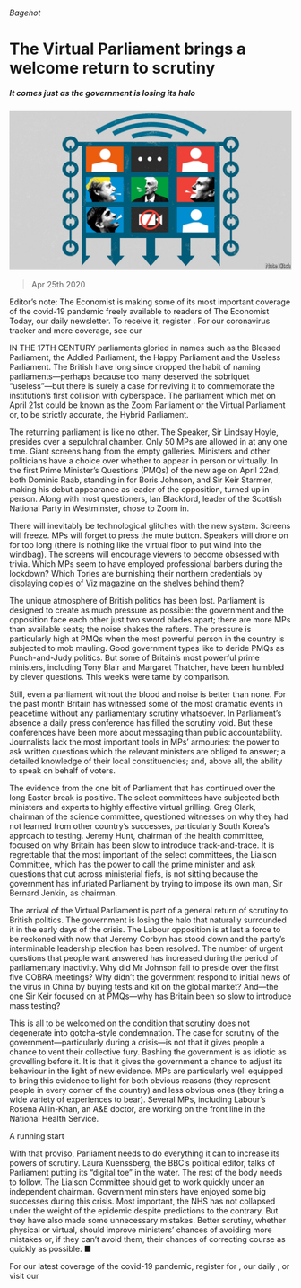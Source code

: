 ###### Bagehot

# The Virtual Parliament brings a welcome return to scrutiny 

##### It comes just as the government is losing its halo 

![image](images/20200425_BRD000_0.jpg) 

> Apr 25th 2020 

Editor’s note: The Economist is making some of its most important coverage of the covid-19 pandemic freely available to readers of The Economist Today, our daily newsletter. To receive it, register . For our coronavirus tracker and more coverage, see our 

IN THE 17TH CENTURY parliaments gloried in names such as the Blessed Parliament, the Addled Parliament, the Happy Parliament and the Useless Parliament. The British have long since dropped the habit of naming parliaments—perhaps because too many deserved the sobriquet “useless”—but there is surely a case for reviving it to commemorate the institution’s first collision with cyberspace. The parliament which met on April 21st could be known as the Zoom Parliament or the Virtual Parliament or, to be strictly accurate, the Hybrid Parliament.

The returning parliament is like no other. The Speaker, Sir Lindsay Hoyle, presides over a sepulchral chamber. Only 50 MPs are allowed in at any one time. Giant screens hang from the empty galleries. Ministers and other politicians have a choice over whether to appear in person or virtually. In the first Prime Minister’s Questions (PMQs) of the new age on April 22nd, both Dominic Raab, standing in for Boris Johnson, and Sir Keir Starmer, making his debut appearance as leader of the opposition, turned up in person. Along with most questioners, Ian Blackford, leader of the Scottish National Party in Westminster, chose to Zoom in.


There will inevitably be technological glitches with the new system. Screens will freeze. MPs will forget to press the mute button. Speakers will drone on for too long (there is nothing like the virtual floor to put wind into the windbag). The screens will encourage viewers to become obsessed with trivia. Which MPs seem to have employed professional barbers during the lockdown? Which Tories are burnishing their northern credentials by displaying copies of Viz magazine on the shelves behind them?

The unique atmosphere of British politics has been lost. Parliament is designed to create as much pressure as possible: the government and the opposition face each other just two sword blades apart; there are more MPs than available seats; the noise shakes the rafters. The pressure is particularly high at PMQs when the most powerful person in the country is subjected to mob mauling. Good government types like to deride PMQs as Punch-and-Judy politics. But some of Britain’s most powerful prime ministers, including Tony Blair and Margaret Thatcher, have been humbled by clever questions. This week’s were tame by comparison.

Still, even a parliament without the blood and noise is better than none. For the past month Britain has witnessed some of the most dramatic events in peacetime without any parliamentary scrutiny whatsoever. In Parliament’s absence a daily press conference has filled the scrutiny void. But these conferences have been more about messaging than public accountability. Journalists lack the most important tools in MPs’ armouries: the power to ask written questions which the relevant ministers are obliged to answer; a detailed knowledge of their local constituencies; and, above all, the ability to speak on behalf of voters.

The evidence from the one bit of Parliament that has continued over the long Easter break is positive. The select committees have subjected both ministers and experts to highly effective virtual grilling. Greg Clark, chairman of the science committee, questioned witnesses on why they had not learned from other country’s successes, particularly South Korea’s approach to testing. Jeremy Hunt, chairman of the health committee, focused on why Britain has been slow to introduce track-and-trace. It is regrettable that the most important of the select committees, the Liaison Committee, which has the power to call the prime minister and ask questions that cut across ministerial fiefs, is not sitting because the government has infuriated Parliament by trying to impose its own man, Sir Bernard Jenkin, as chairman.

The arrival of the Virtual Parliament is part of a general return of scrutiny to British politics. The government is losing the halo that naturally surrounded it in the early days of the crisis. The Labour opposition is at last a force to be reckoned with now that Jeremy Corbyn has stood down and the party’s interminable leadership election has been resolved. The number of urgent questions that people want answered has increased during the period of parliamentary inactivity. Why did Mr Johnson fail to preside over the first five COBRA meetings? Why didn’t the government respond to initial news of the virus in China by buying tests and kit on the global market? And—the one Sir Keir focused on at PMQs—why has Britain been so slow to introduce mass testing?

This is all to be welcomed on the condition that scrutiny does not degenerate into gotcha-style condemnation. The case for scrutiny of the government—particularly during a crisis—is not that it gives people a chance to vent their collective fury. Bashing the government is as idiotic as grovelling before it. It is that it gives the government a chance to adjust its behaviour in the light of new evidence. MPs are particularly well equipped to bring this evidence to light for both obvious reasons (they represent people in every corner of the country) and less obvious ones (they bring a wide variety of experiences to bear). Several MPs, including Labour’s Rosena Allin-Khan, an A&amp;E doctor, are working on the front line in the National Health Service.

A running start

With that proviso, Parliament needs to do everything it can to increase its powers of scrutiny. Laura Kuenssberg, the BBC’s political editor, talks of Parliament putting its “digital toe” in the water. The rest of the body needs to follow. The Liaison Committee should get to work quickly under an independent chairman. Government ministers have enjoyed some big successes during this crisis. Most important, the NHS has not collapsed under the weight of the epidemic despite predictions to the contrary. But they have also made some unnecessary mistakes. Better scrutiny, whether physical or virtual, should improve ministers’ chances of avoiding more mistakes or, if they can’t avoid them, their chances of correcting course as quickly as possible. ■

For our latest coverage of the covid-19 pandemic, register for , our daily , or visit our 

